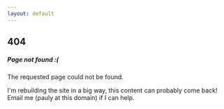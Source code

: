 ```yaml
---
layout: default
---
```


<div>
  <h2>404</h2>
  <h5>Page not found :(</h5>
  <p>The requested page could not be found.</p>
  <p>I'm rebuilding the site in a big way, this content can probably come back!
    Email me (pauly at this domain) if I can help.</p>
</div>
